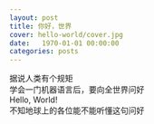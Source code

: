 ```yaml
---
layout: post
title: 你好，世界
cover: hello-world/cover.jpg
date:   1970-01-01 00:00:00
categories: posts
---
```


据说人类有个规矩  
学会一门机器语言后，要向全世界问好  
Hello, World!  
不知地球上的各位能不能听懂这句问好  
